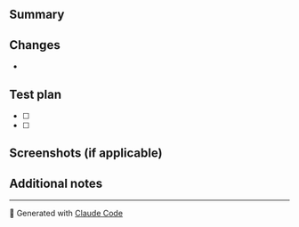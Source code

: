 ## Summary
<!-- 変更内容を記述してください -->

## Changes
<!-- 具体的な変更点をリストアップ -->
- 

## Test plan
<!-- テスト方法や確認項目を記述 -->
- [ ] 
- [ ] 

## Screenshots (if applicable)
<!-- UI変更がある場合のスクリーンショット -->

## Additional notes
<!-- その他の注意点や補足情報 -->

---
🤖 Generated with [Claude Code](https://claude.ai/code)